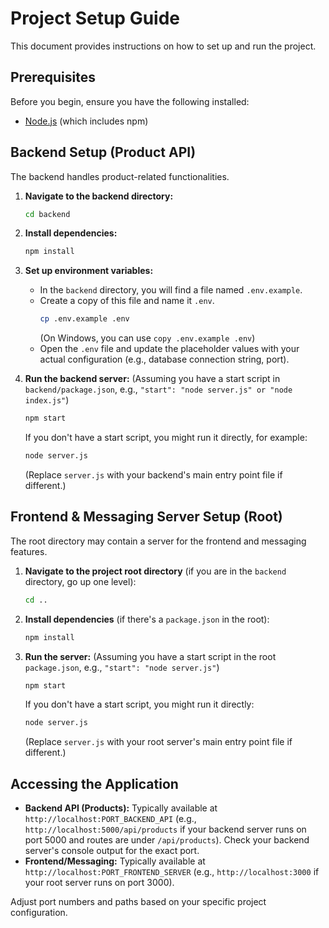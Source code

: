 # Project Setup Guide

This document provides instructions on how to set up and run the project.

## Prerequisites

Before you begin, ensure you have the following installed:
*   [Node.js](https://nodejs.org/) (which includes npm)

## Backend Setup (Product API)

The backend handles product-related functionalities.

1.  **Navigate to the backend directory:**
    ```bash
    cd backend
    ```

2.  **Install dependencies:**
    ```bash
    npm install
    ```

3.  **Set up environment variables:**
    *   In the `backend` directory, you will find a file named `.env.example`.
    *   Create a copy of this file and name it `.env`.
        ```bash
        cp .env.example .env
        ```
        (On Windows, you can use `copy .env.example .env`)
    *   Open the `.env` file and update the placeholder values with your actual configuration (e.g., database connection string, port).

4.  **Run the backend server:**
    (Assuming you have a start script in `backend/package.json`, e.g., `"start": "node server.js" or "node index.js"`)
    ```bash
    npm start
    ```
    If you don't have a start script, you might run it directly, for example:
    ```bash
    node server.js 
    ```
    (Replace `server.js` with your backend's main entry point file if different.)

## Frontend & Messaging Server Setup (Root)

The root directory may contain a server for the frontend and messaging features.

1.  **Navigate to the project root directory** (if you are in the `backend` directory, go up one level):
    ```bash
    cd .. 
    ```

2.  **Install dependencies** (if there's a `package.json` in the root):
    ```bash
    npm install
    ```

3.  **Run the server:**
    (Assuming you have a start script in the root `package.json`, e.g., `"start": "node server.js"`)
    ```bash
    npm start
    ```
    If you don't have a start script, you might run it directly:
    ```bash
    node server.js
    ```
    (Replace `server.js` with your root server's main entry point file if different.)

## Accessing the Application

*   **Backend API (Products):** Typically available at `http://localhost:PORT_BACKEND_API` (e.g., `http://localhost:5000/api/products` if your backend server runs on port 5000 and routes are under `/api/products`). Check your backend server's console output for the exact port.
*   **Frontend/Messaging:** Typically available at `http://localhost:PORT_FRONTEND_SERVER` (e.g., `http://localhost:3000` if your root server runs on port 3000).

Adjust port numbers and paths based on your specific project configuration.

